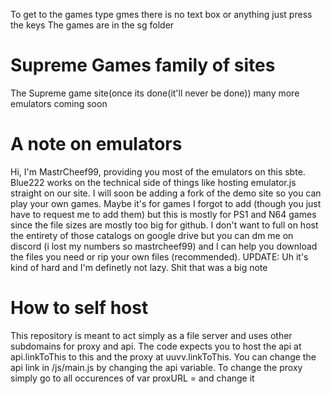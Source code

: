 To get to the games type gmes
there is no text box or anything just press the keys
The games are in the sg folder
# Supreme Games family of sites
The Supreme game site(once its done(it'll never be done))
many more emulators coming soon
# A note on emulators
Hi, I'm MastrCheef99, providing you most of the emulators on this sbte. Blue222 works on the technical side of things like hosting emulator.js straight on our site. I will soon be adding a fork of the demo site so you can play your own games. Maybe it's for games I forgot to add (though you just have to request me to add them) but this is mostly for PS1 and N64 games since the file sizes are mostly too big for github. I don't want to full on host the entirety of those catalogs on google drive but you can dm me on discord (i lost my numbers so mastrcheef99) and I can help you download the files you need or rip your own files (recommended). UPDATE: Uh it's kind of hard and I'm definetly not lazy.
Shit that was a big note
# How to self host
This repository is meant to act simply as a file server and uses other subdomains for proxy and api. The code expects you to host the api at api.linkToThis to this and the proxy at uuvv.linkToThis. You can change the api link in /js/main.js by changing the api variable. To change the proxy simply go to all occurences of var proxURL = and change it
